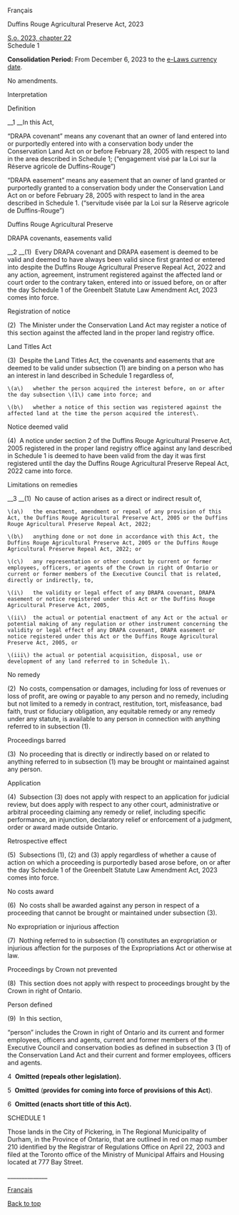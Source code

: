 [<a id="Top"></a>Français](http://www.ontario.ca/fr/lois/loi/23d22)

Duffins Rouge Agricultural Preserve Act, 2023

[S\.o\. 2023, chapter 22](https://www.ontario.ca/laws/statute/s23022)  
Schedule 1

__Consolidation Period:__ From December 6, 2023 to the [e\-Laws currency date](http://www.e-laws.gov.on.ca/navigation?file=currencyDates&lang=en)\.

No amendments\.

Interpretation

Definition

__1 __In this Act,

“DRAPA covenant” means any covenant that an owner of land entered into or purportedly entered into with a conservation body under the Conservation Land Act on or before February 28, 2005 with respect to land in the area described in Schedule 1; \(“engagement visé par la Loi sur la Réserve agricole de Duffins\-Rouge”\)

“DRAPA easement” means any easement that an owner of land granted or purportedly granted to a conservation body under the Conservation Land Act on or before February 28, 2005 with respect to land in the area described in Schedule 1\. \(“servitude visée par la Loi sur la Réserve agricole de Duffins\-Rouge”\)

Duffins Rouge Agricultural Preserve

DRAPA covenants, easements valid

__2 __\(1\)  Every DRAPA covenant and DRAPA easement is deemed to be valid and deemed to have always been valid since first granted or entered into despite the Duffins Rouge Agricultural Preserve Repeal Act, 2022 and any action, agreement, instrument registered against the affected land or court order to the contrary taken, entered into or issued before, on or after the day Schedule 1 of the Greenbelt Statute Law Amendment Act, 2023 comes into force\.

Registration of notice

\(2\)  The Minister under the Conservation Land Act may register a notice of this section against the affected land in the proper land registry office\.

Land Titles Act

\(3\)  Despite the Land Titles Act, the covenants and easements that are deemed to be valid under subsection \(1\) are binding on a person who has an interest in land described in Schedule 1 regardless of,

	\(a\)	whether the person acquired the interest before, on or after the day subsection \(1\) came into force; and

	\(b\)	whether a notice of this section was registered against the affected land at the time the person acquired the interest\.

Notice deemed valid

\(4\)  A notice under section 2 of the Duffins Rouge Agricultural Preserve Act, 2005 registered in the proper land registry office against any land described in Schedule 1 is deemed to have been valid from the day it was first registered until the day the Duffins Rouge Agricultural Preserve Repeal Act, 2022 came into force\.

Limitations on remedies

__3 __\(1\)  No cause of action arises as a direct or indirect result of,

	\(a\)	the enactment, amendment or repeal of any provision of this Act, the Duffins Rouge Agricultural Preserve Act, 2005 or the Duffins Rouge Agricultural Preserve Repeal Act, 2022;

	\(b\)	anything done or not done in accordance with this Act, the Duffins Rouge Agricultural Preserve Act, 2005 or the Duffins Rouge Agricultural Preserve Repeal Act, 2022; or

	\(c\)	any representation or other conduct by current or former employees, officers, or agents of the Crown in right of Ontario or current or former members of the Executive Council that is related, directly or indirectly, to,

	\(i\)	the validity or legal effect of any DRAPA covenant, DRAPA easement or notice registered under this Act or the Duffins Rouge Agricultural Preserve Act, 2005,

	\(ii\)	the actual or potential enactment of any Act or the actual or potential making of any regulation or other instrument concerning the validity or legal effect of any DRAPA covenant, DRAPA easement or notice registered under this Act or the Duffins Rouge Agricultural Preserve Act, 2005, or

	\(iii\)	the actual or potential acquisition, disposal, use or development of any land referred to in Schedule 1\.

No remedy

\(2\)  No costs, compensation or damages, including for loss of revenues or loss of profit, are owing or payable to any person and no remedy, including but not limited to a remedy in contract, restitution, tort, misfeasance, bad faith, trust or fiduciary obligation, any equitable remedy or any remedy under any statute, is available to any person in connection with anything referred to in subsection \(1\)\.

Proceedings barred

\(3\)  No proceeding that is directly or indirectly based on or related to anything referred to in subsection \(1\) may be brought or maintained against any person\.

Application

\(4\)  Subsection \(3\) does not apply with respect to an application for judicial review, but does apply with respect to any other court, administrative or arbitral proceeding claiming any remedy or relief, including specific performance, an injunction, declaratory relief or enforcement of a judgment, order or award made outside Ontario\.

Retrospective effect

\(5\)  Subsections \(1\), \(2\) and \(3\) apply regardless of whether a cause of action on which a proceeding is purportedly based arose before, on or after the day Schedule 1 of the Greenbelt Statute Law Amendment Act, 2023 comes into force\.

No costs award

\(6\)  No costs shall be awarded against any person in respect of a proceeding that cannot be brought or maintained under subsection \(3\)\.

No expropriation or injurious affection

\(7\)  Nothing referred to in subsection \(1\) constitutes an expropriation or injurious affection for the purposes of the Expropriations Act or otherwise at law\.

Proceedings by Crown not prevented

\(8\)  This section does not apply with respect to proceedings brought by the Crown in right of Ontario\.

Person defined

\(9\)  In this section,

“person” includes the Crown in right of Ontario and its current and former employees, officers and agents, current and former members of the Executive Council and conservation bodies as defined in subsection 3 \(1\) of the Conservation Land Act and their current and former employees, officers and agents\.

4  __Omitted \(repeals other legislation\)\.__

5  __Omitted__ \(__provides for coming into force of provisions of this Act__\)\.

6  __Omitted \(enacts short title of this Act\)\.__

SCHEDULE 1

Those lands in the City of Pickering, in The Regional Municipality of Durham, in the Province of Ontario, that are outlined in red on map number 210 identified by the Registrar of Regulations Office on April 22, 2003 and filed at the Toronto office of the Ministry of Municipal Affairs and Housing located at 777 Bay Street\.

<a id="BK5"></a><a id="BK15"></a><a id="BK8"></a>\_\_\_\_\_\_\_\_\_\_\_\_\_\_

[Français](http://www.ontario.ca/fr/lois/loi/23d22)

[Back to top](#Top)

